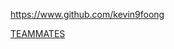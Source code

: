
<!-- Give link to your github home page -->
<span id="github">https://www.github.com/kevin9foong</span>

<!-- Give your internal and external projects related to the module -->
<span id="projects">[TEAMMATES](https://github.com/TEAMMATES/teammates)</span>